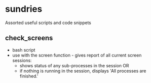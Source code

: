 # sundries
Assorted useful scripts and code snippets

## check_screens

* bash script
* use with the screen function - gives report of all current screen sessions:
    - shows status of any sub-processes in the session OR
    - if nothing is running in the session, displays 'All processes are finished.'